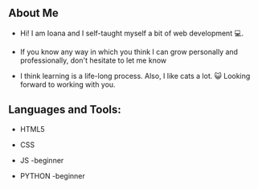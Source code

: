 ##  About Me

-  Hi! I am Ioana and I self-taught myself a bit of web development 💻.

-  If you know any way in which you think I can grow personally and professionally, don't hesitate to let me know

-  I think learning is a life-long process. Also, I like cats a lot. 😺 Looking forward to working with you.

##  Languages and Tools:

- HTML5

- CSS

- JS -beginner

- PYTHON -beginner

